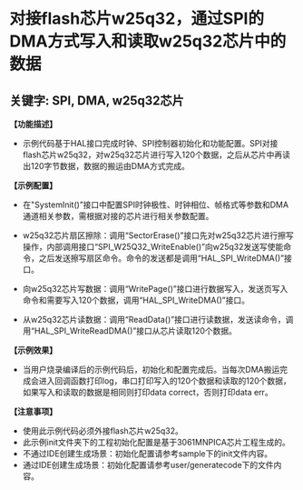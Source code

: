 # 对接flash芯片w25q32，通过SPI的DMA方式写入和读取w25q32芯片中的数据
## 关键字: SPI, DMA, w25q32芯片

**【功能描述】**
+ 示例代码基于HAL接口完成时钟、SPI控制器初始化和功能配置。SPI对接flash芯片w25q32，对w25q32芯片进行写入120个数据，之后从芯片中再读出120字节数据，数据的搬运由DMA方式完成。

**【示例配置】**
+ 在"SystemInit()”接口中配置SPI时钟极性、时钟相位、帧格式等参数和DMA通道相关参数，需根据对接的芯片进行相关参数配置。

+ w25q32芯片扇区擦除：调用“SectorErase()”接口先对w25q32芯片进行擦写操作，内部调用接口“SPI_W25Q32_WriteEnable()”向w25q32发送写使能命令，之后发送擦写扇区命令。命令的发送都是调用“HAL_SPI_WriteDMA()”接口。

+ 向w25q32芯片写数据：调用“WritePage()”接口进行数据写入，发送页写入命令和需要写入120个数据，调用“HAL_SPI_WriteDMA()”接口。

+ 从w25q32芯片读数据：调用“ReadData()”接口进行读数据，发送读命令，调用“HAL_SPI_WriteReadDMA()”接口从芯片读取120个数据。

**【示例效果】**
+ 当用户烧录编译后的示例代码后，初始化和配置完成后。当每次DMA搬运完成会进入回调函数打印log，串口打印写入的120个数据和读取的120个数据，如果写入和读取的数据是相同则打印data correct，否则打印data err。

**【注意事项】**
+ 使用此示例代码必须外接flash芯片w25q32。
+ 此示例init文件夹下的工程初始化配置是基于3061MNPICA芯片工程生成的。
+ 不通过IDE创建生成场景：初始化配置请参考sample下的init文件内容。
+ 通过IDE创建生成场景：初始化配置请参考user/generatecode下的文件内容。